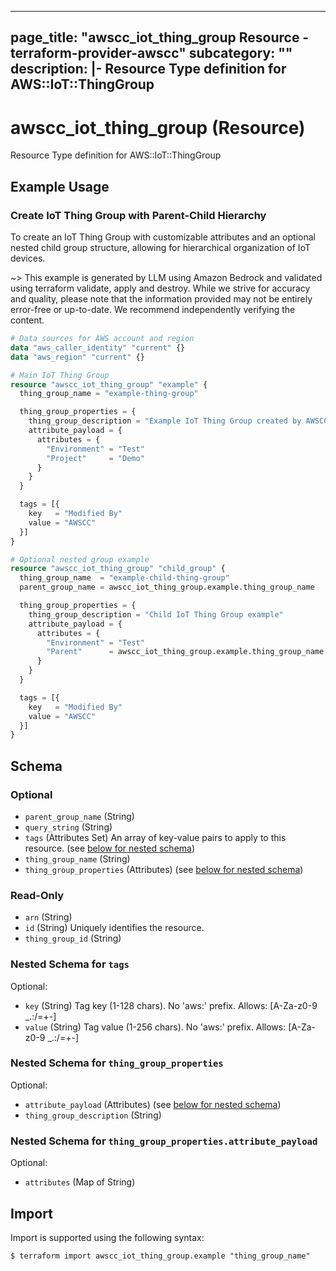 
---
page_title: "awscc_iot_thing_group Resource - terraform-provider-awscc"
subcategory: ""
description: |-
  Resource Type definition for AWS::IoT::ThingGroup
---

# awscc_iot_thing_group (Resource)

Resource Type definition for AWS::IoT::ThingGroup

## Example Usage

### Create IoT Thing Group with Parent-Child Hierarchy

To create an IoT Thing Group with customizable attributes and an optional nested child group structure, allowing for hierarchical organization of IoT devices.

~> This example is generated by LLM using Amazon Bedrock and validated using terraform validate, apply and destroy. While we strive for accuracy and quality, please note that the information provided may not be entirely error-free or up-to-date. We recommend independently verifying the content.

```terraform
# Data sources for AWS account and region
data "aws_caller_identity" "current" {}
data "aws_region" "current" {}

# Main IoT Thing Group
resource "awscc_iot_thing_group" "example" {
  thing_group_name = "example-thing-group"

  thing_group_properties = {
    thing_group_description = "Example IoT Thing Group created by AWSCC provider"
    attribute_payload = {
      attributes = {
        "Environment" = "Test"
        "Project"     = "Demo"
      }
    }
  }

  tags = [{
    key   = "Modified By"
    value = "AWSCC"
  }]
}

# Optional nested group example
resource "awscc_iot_thing_group" "child_group" {
  thing_group_name  = "example-child-thing-group"
  parent_group_name = awscc_iot_thing_group.example.thing_group_name

  thing_group_properties = {
    thing_group_description = "Child IoT Thing Group example"
    attribute_payload = {
      attributes = {
        "Environment" = "Test"
        "Parent"      = awscc_iot_thing_group.example.thing_group_name
      }
    }
  }

  tags = [{
    key   = "Modified By"
    value = "AWSCC"
  }]
}
```

<!-- schema generated by tfplugindocs -->
## Schema

### Optional

- `parent_group_name` (String)
- `query_string` (String)
- `tags` (Attributes Set) An array of key-value pairs to apply to this resource. (see [below for nested schema](#nestedatt--tags))
- `thing_group_name` (String)
- `thing_group_properties` (Attributes) (see [below for nested schema](#nestedatt--thing_group_properties))

### Read-Only

- `arn` (String)
- `id` (String) Uniquely identifies the resource.
- `thing_group_id` (String)

<a id="nestedatt--tags"></a>
### Nested Schema for `tags`

Optional:

- `key` (String) Tag key (1-128 chars). No 'aws:' prefix. Allows: [A-Za-z0-9 _.:/=+-]
- `value` (String) Tag value (1-256 chars). No 'aws:' prefix. Allows: [A-Za-z0-9 _.:/=+-]


<a id="nestedatt--thing_group_properties"></a>
### Nested Schema for `thing_group_properties`

Optional:

- `attribute_payload` (Attributes) (see [below for nested schema](#nestedatt--thing_group_properties--attribute_payload))
- `thing_group_description` (String)

<a id="nestedatt--thing_group_properties--attribute_payload"></a>
### Nested Schema for `thing_group_properties.attribute_payload`

Optional:

- `attributes` (Map of String)

## Import

Import is supported using the following syntax:

```shell
$ terraform import awscc_iot_thing_group.example "thing_group_name"
```
